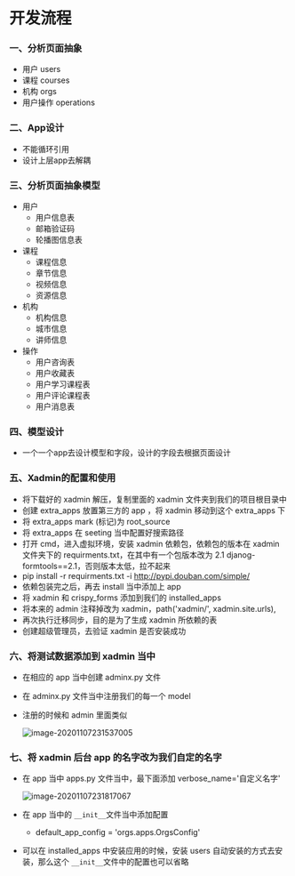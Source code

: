 # 开发流程

### 一、分析页面抽象

- 用户 users
- 课程 courses
- 机构 orgs
- 用户操作 operations

### 二、App设计

- 不能循环引用
- 设计上层app去解耦

### 三、分析页面抽象模型

- 用户
  - 用户信息表
  - 邮箱验证码
  - 轮播图信息表
- 课程
  - 课程信息
  - 章节信息
  - 视频信息
  - 资源信息
- 机构
  - 机构信息
  - 城市信息
  - 讲师信息
- 操作
  - 用户咨询表
  - 用户收藏表
  - 用户学习课程表
  - 用户评论课程表
  - 用户消息表

### 四、模型设计

- 一个一个app去设计模型和字段，设计的字段去根据页面设计

### 五、Xadmin的配置和使用

- 将下载好的 xadmin 解压，复制里面的 xadmin 文件夹到我们的项目根目录中
- 创建 extra_apps 放置第三方的 app ，将 xadmin 移动到这个 extra_apps 下
- 将 extra_apps mark (标记)为 root_source
- 将 extra_apps 在 seeting 当中配置好搜索路径
- 打开 cmd，进入虚拟环境，安装 xadmin 依赖包，依赖包的版本在 xadmin 文件夹下的 requirments.txt，在其中有一个包版本改为 2.1 djanog-formtools==2.1，否则版本太低，拉不起来
- pip install -r requirments.txt -i http://pypi.douban.com/simple/
- 依赖包装完之后，再去 install 当中添加上 app
- 将 xadmin 和 crispy_forms 添加到我们的 installed_apps
- 将本来的 admin 注释掉改为 xadmin，path('xadmin/', xadmin.site.urls),
- 再次执行迁移同步，目的是为了生成 xadmin 所依赖的表
- 创建超级管理员，去验证 xadmin 是否安装成功



### 六、将测试数据添加到 xadmin 当中

- 在相应的 app 当中创建 adminx.py 文件

- 在 adminx.py 文件当中注册我们的每一个 model

- 注册的时候和 admin 里面类似

  ![image-20201107231537005](C:\Users\ku990\AppData\Roaming\Typora\typora-user-images\image-20201107231537005.png)

### 七、将 xadmin 后台 app 的名字改为我们自定的名字

- 在 app 当中 apps.py 文件当中，最下面添加 verbose_name='自定义名字'

  ![image-20201107231817067](C:\Users\ku990\AppData\Roaming\Typora\typora-user-images\image-20201107231817067.png)

- 在 app 当中的 `__init__`文件当中添加配置

  - default_app_config = 'orgs.apps.OrgsConfig'

- 可以在 installed_apps 中安装应用的时候，安装 users 自动安装的方式去安装，那么这个 `__init__`文件中的配置也可以省略
